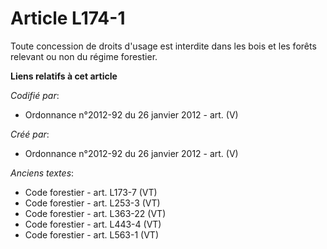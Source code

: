 # Article L174-1

Toute concession de droits d'usage est interdite dans les bois et les forêts relevant ou non du régime forestier.

**Liens relatifs à cet article**

_Codifié par_:

  - Ordonnance n°2012-92 du 26 janvier 2012 - art. (V)

_Créé par_:

  - Ordonnance n°2012-92 du 26 janvier 2012 - art. (V)

_Anciens textes_:

  - Code forestier - art. L173-7 (VT)
  - Code forestier - art. L253-3 (VT)
  - Code forestier - art. L363-22 (VT)
  - Code forestier - art. L443-4 (VT)
  - Code forestier - art. L563-1 (VT)
